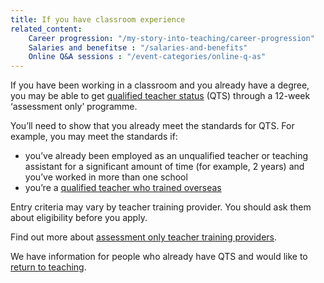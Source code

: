 ```yaml
---
title: If you have classroom experience
related_content:
    Career progression: "/my-story-into-teaching/career-progression"
    Salaries and benefitse : "/salaries-and-benefits"
    Online Q&A sessions : "/event-categories/online-q-as"
---
```


If you have been working in a classroom and you already have a degree, you may be able to get [qualified teacher status](/what-is-qts) (QTS) through a 12-week ‘assessment only’ programme.

You’ll need to show that you already meet the standards for QTS. For example, you may meet the standards if:

- you’ve already been employed as an unqualified teacher or teaching assistant for a significant amount of time (for example, 2 years) and you’ve worked in more than one school
- you’re a [qualified teacher who trained overseas](https://www.gov.uk/government/publications/apply-for-qualified-teacher-status-qts-if-you-teach-outside-the-uk)

Entry criteria may vary by teacher training provider. You should ask them about eligibility before you apply.

Find out more about [assessment only teacher training providers](/assessment-only-providers).

We have information for people who already have QTS and would like to [return to teaching](/returning-to-teaching).